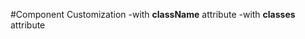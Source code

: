 #Component Customization
    -with <strong>className</strong> attribute
    -with <strong>classes</strong> attribute